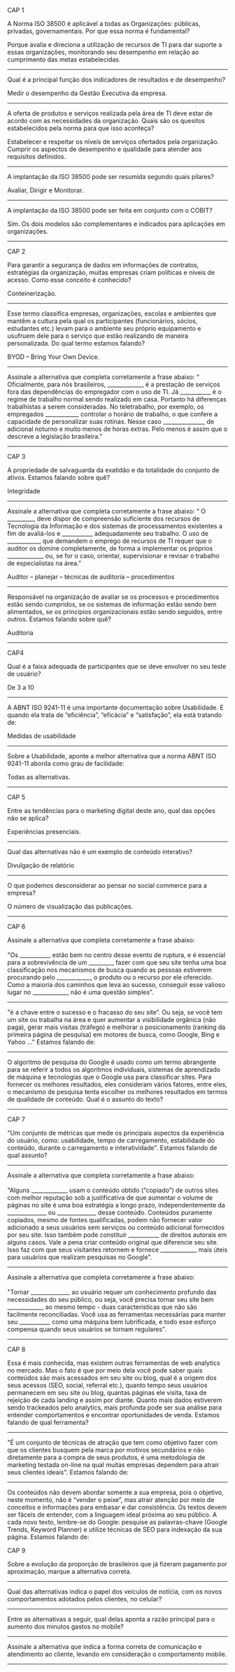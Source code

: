 CAP 1

A Norma ISO 38500 é aplicável a todas as Organizações: públicas, privadas, governamentais. Por que essa norma é fundamental?

Porque avalia e direciona a utilização de recursos de TI para dar suporte a essas organizações, monitorando seu desempenho em relação ao cumprimento das metas estabelecidas.

---

Qual é a principal função dos indicadores de resultados e de desempenho?

Medir o desempenho da Gestão Executiva da empresa.

---

A oferta de produtos e serviços realizada pela área de TI deve estar de acordo com as necessidades da organização. Quais são os quesitos estabelecidos pela norma para que isso aconteça?

Estabelecer e respeitar os níveis de serviços ofertados pela organização. Cumprir os aspectos de desempenho e qualidade para atender aos requisitos definidos.

---

A implantação da ISO 38500 pode ser resumida segundo quais pilares?

Avaliar, Dirigir e Monitorar.

---

A implantação da ISO 38500 pode ser feita em conjunto com o COBIT?

Sim. Os dois modelos são complementares e indicados para aplicações em organizações.

--------------------------------------------------

CAP 2

Para garantir a segurança de dados em informações de contratos, estratégias da organização, muitas empresas criam políticas e níveis de acesso. Como esse conceito é conhecido?

Conteinerização.

---

Esse termo classifica empresas, organizações, escolas e ambientes que mantêm a cultura pela qual os participantes (funcionários, sócios, estudantes etc.) levam para o ambiente seu próprio equipamento e usufruem dele para o serviço que estão realizando de maneira personalizada. Do qual termo estamos falando?

BYOD – Bring Your Own Device.

---

Assinale a alternativa que completa corretamente a frase abaixo:
“ Oficialmente, para nós brasileiros, _____________ é a prestação de serviços fora das dependências do empregador com o uso de TI. Já ___________ é o regime de trabalho normal sendo realizado em casa. Portanto há diferenças trabalhistas a serem consideradas. No teletrabalho, por exemplo, os empregados ____________ controlar o horário de trabalho, o que confere a capacidade de personalizar suas rotinas. Nesse caso _______________ de adicional noturno e muito menos de horas extras. Pelo menos é assim que o descreve a legislação brasileira.”



--------------------------------------------------

CAP 3

A propriedade de salvaguarda da exatidão e da totalidade do conjunto de ativos. Estamos falando sobre quê?

Integridade

---

Assinale a alternativa que completa corretamente a frase abaixo:
“ O __________ deve dispor de compreensão suficiente dos recursos de Tecnologia da Informação e dos sistemas de processamentos existentes a fim de avaliá-los e ___________ adequadamente seu trabalho. O uso de ____________ que demandem o emprego de recursos de TI requer que o auditor os domine completamente, de forma a implementar os próprios _____________ ou, se for o caso, orientar, supervisionar e revisar o trabalho de especialistas na área.”

Auditor – planejar – técnicas de auditoria – procedimentos

---

Responsável na organização de avaliar se os processos e procedimentos estão sendo cumpridos, se os sistemas de informação estão sendo bem alimentados, se os princípios organizacionais estão sendo seguidos, entre outros. Estamos falando sobre quê?

Auditoria

--------------------------------------------------

CAP4

Qual é a faixa adequada de participantes que se deve envolver no seu teste de usuário?

De 3 a 10

---

A ABNT ISO 9241-11 é uma importante documentação sobre Usabilidade. E quando ela trata de “eficiência”, “eficácia” e “satisfação”, ela está tratando de:

Medidas de usabilidade

---
Sobre a Usabilidade, aponte a melhor alternativa que a norma ABNT ISO 9241-11 aborda como grau de facilidade:

Todas as alternativas.

--------------------------------------------------

CAP 5

Entre as tendências para o marketing digital deste ano, qual das opções não se aplica?

Experiências presenciais.

---
Qual das alternativas não é um exemplo de conteúdo interativo?

Divulgação de relatório

---
O que podemos desconsiderar ao pensar no social commerce para a empresa?

O número de visualização das publicações.

--------------------------------------------------

CAP 6

Assinale a alternativa que completa corretamente a frase abaixo:<br><br>
"Os ___________ estão bem no centro desse evento de ruptura, e é essencial para a sobrevivência de um _________ fazer com que seu site tenha uma boa classificação nos mecanismos de busca quando as pessoas estiverem procurando pelo ____________, o produto ou o recurso por ele oferecido. Como a maioria dos caminhos que leva ao sucesso, conseguir esse valioso lugar no _____________ não é uma questão simples".



---

"é a chave entre o sucesso e o fracasso do seu site”. Ou seja, se você tem um site ou trabalha na área e quer aumentar a visibilidade orgânica (não paga), gerar mais visitas (tráfego) e melhorar o posicionamento (ranking da primeira página de pesquisa) em motores de busca, como Google, Bing e Yahoo ..." Estamos falando de:



---

O algoritmo de pesquisa do Google é usado como um termo abrangente para se referir a todos os algoritmos individuais, sistemas de aprendizado de máquina e tecnologias que o Google usa para classificar sites. Para fornecer os melhores resultados, eles consideram vários fatores, entre eles, o mecanismo de pesquisa tenta escolher os melhores resultados em termos de qualidade de conteúdo. Qual é o assunto do texto?



--------------------------------------------------

CAP 7

"Um conjunto de métricas que mede os principais aspectos da experiência do usuário, como: usabilidade, tempo de carregamento, estabilidade do conteúdo, durante o carregamento e interatividade". Estamos falando de qual assunto?



---

Assinale a alternativa que completa corretamente a frase abaixo:<br><br>
"Alguns _____________ usam o conteúdo obtido (“copiado”) de outros sites com melhor reputação sob a justificativa de que aumentar o volume de páginas no site é uma boa estratégia a longo prazo, independentemente da ______________ ou ______________ desse conteúdo. Conteúdos puramente copiados, mesmo de fontes qualificadas, podem não fornecer valor adicionado a seus usuários sem serviços ou conteúdo adicional fornecidos por seu site. Isso também pode constituir ___________ de direitos autorais em alguns casos. Vale a pena criar conteúdo original que diferencie seu site. Isso faz com que seus visitantes retornem e fornece _____________ mais úteis para usuários que realizam pesquisas no Google".



---

Assinale a alternativa que completa corretamente a frase abaixo:<br><br>
"Tornar ______________ ao usuário requer um conhecimento profundo das necessidades do seu público, ou seja, você precisa tornar seu site bem _____________ ao mesmo tempo - duas características que não são facilmente reconciliadas. Você usa as ferramentas necessárias para manter seu ___________ como uma máquina bem lubrificada, e todo esse esforço compensa quando seus usuários se tornam regulares".

--------------------------------------------------

CAP 8 

Essa é mais conhecida, mas existem outras ferramentas de web analytics no mercado. Mas o fato é que por meio dela você pode saber quais conteúdos são mais acessados em seu site ou blog, qual é a origem dos seus acessos (SEO, social, referral etc.), quanto tempo seus usuários permanecem em seu site ou blog, quantas páginas ele visita, taxa de rejeição de cada landing e assim por diante. Quanto mais dados estiverem sendo trackeados pelo analytics, mais profunda pode ser sua análise para entender comportamentos e encontrar oportunidades de venda. Estamos falando de qual ferramenta?



---

"É um conjunto de técnicas de atração que tem como objetivo fazer com que os clientes busquem pela marca por motivos secundários e não diretamente para a compra de seus produtos, é uma metodologia de marketing testada on-line na qual muitas empresas dependem para atrair seus clientes ideais". Estamos falando de:



---

Os conteúdos não devem abordar somente a sua empresa, pois o objetivo, neste momento, não é “vender o peixe”, mas atrair atenção por meio de conceitos e informações para embasar e dar consistência. Os textos devem ser fáceis de entender, com a linguagem ideal próxima ao seu público. A cada novo texto, lembre-se do Google: pesquise as palavras-chave (Google Trends, Keyword Planner) e utilize técnicas de SEO para indexação da sua página. Estamos falando de:


CAP 9 

Sobre a evolução da proporção de brasileiros que já fizeram pagamento por aproximação, marque a alternativa correta.



---

Qual das alternativas indica o papel dos veículos de notícia, com os novos comportamentos adotados pelos clientes, no celular?


---

Entre as alternativas a seguir, qual delas aponta a razão principal para o aumento dos minutos gastos no mobile?



---
Assinale a alternativa que indica a forma correta de comunicação e atendimento ao cliente, levando em consideração o comportamento mobile.

--------------------------------------------------